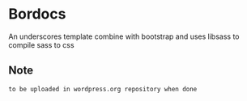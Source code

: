 # Bordocs

An underscores template combine with bootstrap and uses libsass to compile sass to css

## Note

```bash
to be uploaded in wordpress.org repository when done
```

